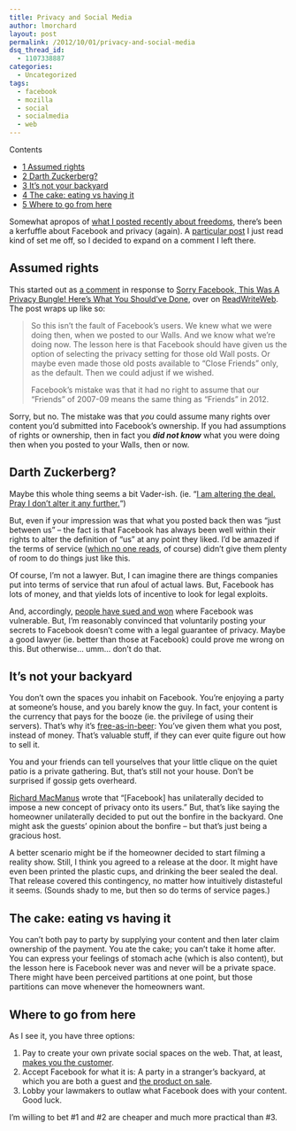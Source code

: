 ```yaml
---
title: Privacy and Social Media
author: lmorchard
layout: post
permalink: /2012/10/01/privacy-and-social-media
dsq_thread_id:
  - 1107338887
categories:
  - Uncategorized
tags:
  - facebook
  - mozilla
  - social
  - socialmedia
  - web
---
```

<div id="toc_container" class="toc_wrap_right no_bullets">
  <p class="toc_title">
    Contents
  </p>
  
  <ul class="toc_list">
    <li>
      <a href="#Assumed_rights"><span class="toc_number toc_depth_1">1</span> Assumed rights</a>
    </li>
    <li>
      <a href="#Darth_Zuckerberg"><span class="toc_number toc_depth_1">2</span> Darth Zuckerberg?</a>
    </li>
    <li>
      <a href="#It8217s_not_your_backyard"><span class="toc_number toc_depth_1">3</span> It&#8217;s not your backyard</a>
    </li>
    <li>
      <a href="#The_cake_eating_vs_having_it"><span class="toc_number toc_depth_1">4</span> The cake: eating vs having it</a>
    </li>
    <li>
      <a href="#Where_to_go_from_here"><span class="toc_number toc_depth_1">5</span> Where to go from here</a>
    </li>
  </ul>
</div>

Somewhat apropos of [what I posted recently about freedoms][1], there&#8217;s been a kerfuffle about Facebook and privacy (again). A [particular post][2] I just read kind of set me off, so I decided to expand on a comment I left there.

<!--more-->

## <span id="Assumed_rights">Assumed rights</span>

This started out as [a comment][2] in response to [Sorry Facebook, This Was A Privacy Bungle! Here&#8217;s What You Should&#8217;ve Done][3], over on [ReadWriteWeb][4]. The post wraps up like so:

> So this isn&#8217;t the fault of Facebook&#8217;s users. We knew what we were doing then, when we posted to our Walls. And we know what we&#8217;re doing now. The lesson here is that Facebook should have given us the option of selecting the privacy setting for those old Wall posts. Or maybe even made those old posts available to &#8220;Close Friends&#8221; only, as the default. Then we could adjust if we wished.
> 
> Facebook&#8217;s mistake was that it had no right to assume that our &#8220;Friends&#8221; of 2007-09 means the same thing as &#8220;Friends&#8221; in 2012.

Sorry, but no. The mistake was that *you* could assume many rights over content you&#8217;d submitted into Facebook&#8217;s ownership. If you had assumptions of rights or ownership, then in fact you ***did not know*** what you were doing then when you posted to your Walls, then or now.

## <span id="Darth_Zuckerberg">Darth Zuckerberg?</span>

Maybe this whole thing seems a bit Vader-ish. (ie. &#8220;[I am altering the deal. Pray I don&#8217;t alter it any further.][5]&#8220;)

But, even if your impression was that what you posted back then was &#8220;just between us&#8221; &#8211; the fact is that Facebook has always been well within their rights to alter the definition of &#8220;us&#8221; at any point they liked. I&#8217;d be amazed if the terms of service ([which no one reads][6], of course) didn&#8217;t give them plenty of room to do things just like this.

Of course, I&#8217;m not a lawyer. But, I can imagine there are things companies put into terms of service that run afoul of actual laws. But, Facebook has lots of money, and that yields lots of incentive to look for legal exploits.

And, accordingly, [people have sued and won][7] where Facebook was vulnerable. But, I&#8217;m reasonably convinced that voluntarily posting your secrets to Facebook doesn&#8217;t come with a legal guarantee of privacy. Maybe a good lawyer (ie. better than those at Facebook) could prove me wrong on this. But otherwise&#8230; umm&#8230; don&#8217;t do that.

## <span id="It8217s_not_your_backyard">It&#8217;s not your backyard</span>

You don&#8217;t own the spaces you inhabit on Facebook. You&#8217;re enjoying a party at someone&#8217;s house, and you barely know the guy. In fact, your content is the currency that pays for the booze (ie. the privilege of using their servers). That&#8217;s why it&#8217;s [free-as-in-beer][8]: You&#8217;ve given them what you post, instead of money. That&#8217;s valuable stuff, if they can ever quite figure out how to sell it.

You and your friends can tell yourselves that your little clique on the quiet patio is a private gathering. But, that&#8217;s still not your house. Don&#8217;t be surprised if gossip gets overheard.

[Richard MacManus][3] wrote that &#8220;[Facebook] has unilaterally decided to impose a new concept of privacy onto its users.&#8221; But, that&#8217;s like saying the homeowner unilaterally decided to put out the bonfire in the backyard. One might ask the guests&#8217; opinion about the bonfire &#8211; but that&#8217;s just being a gracious host.

A better scenario might be if the homeowner decided to start filming a reality show. Still, I think you agreed to a release at the door. It might have even been printed the plastic cups, and drinking the beer sealed the deal. That release covered this contingency, no matter how intuitively distasteful it seems. (Sounds shady to me, but then so do terms of service pages.)

## <span id="The_cake_eating_vs_having_it">The cake: eating vs having it</span>

You can&#8217;t both pay to party by supplying your content and then later claim ownership of the payment. You ate the cake; you can&#8217;t take it home after. You can express your feelings of stomach ache (which is also content), but the lesson here is Facebook never was and never will be a private space. There might have been perceived partitions at one point, but those partitions can move whenever the homeowners want.

## <span id="Where_to_go_from_here">Where to go from here</span>

As I see it, you have three options:

1.  Pay to create your own private social spaces on the web. That, at least, [makes you the customer][9].
2.  Accept Facebook for what it is: A party in a stranger&#8217;s backyard, at which you are both a guest and [the product on sale][9].
3.  Lobby your lawmakers to outlaw what Facebook does with your content. Good luck.

I&#8217;m willing to bet #1 and #2 are cheaper and much more practical than #3.

 [1]: http://blog.lmorchard.com/2012/09/24/freedom-of-from-choice#p[Dygtcp]
 [2]: http://www.readwriteweb.com/archives/yes-facebook-this-was-a-privacy-bungle-heres-what-you-shouldve-done.php#comment-667692804
 [3]: http://www.readwriteweb.com/archives/yes-facebook-this-was-a-privacy-bungle-heres-what-you-shouldve-done.php
 [4]: http://www.readwriteweb.com/
 [5]: http://video.adultswim.com/robot-chicken/this-deals-getting-worse-all-the-time.html
 [6]: http://tos-dr.info/
 [7]: http://techcrunch.com/2012/06/21/sponsored-stories-lawsuit/
 [8]: http://en.wikipedia.org/wiki/Gratis_versus_libre#.22Free_beer.22_vs_.22free_speech.22_distinction
 [9]: http://www.metafilter.com/95152/Userdriven-discontent#3256046